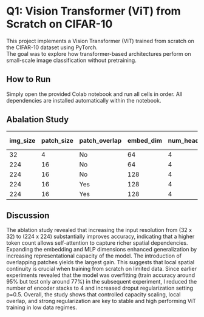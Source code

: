 # Q1: Vision Transformer (ViT) from Scratch on CIFAR-10

This project implements a Vision Transformer (ViT) trained from scratch on the CIFAR-10 dataset using PyTorch.  
The goal was to explore how transformer-based architectures perform on small-scale image classification without pretraining.


## How to Run

Simply open the provided Colab notebook and run all cells in order. All dependencies are installed automatically within the notebook.

## Abalation Study

| img_size | patch_size | patch_overlap | embed_dim | num_heads | depth | dropout | mlp_dim | Train Accuracy | Test Accuracy |
|-----------|-------------|----------------|------------|------------|--------|----------|----------|----------------|---------------|
| 32        | 4           | No             | 64         | 4          | 4      | 0.1      | 128      | 12.87          | 19.93         |
| 224       | 16          | No             | 64         | 4          | 6      | 0.1      | 128      | 95.00          | 77.42         |
| 224       | 16          | No             | 128        | 4          | 6      | 0.2      | 256      | 90.62          | 78.44         |
| 224       | 16          | Yes            | 128        | 4          | 6      | 0.2      | 256      | 96.40          | 81.33         |
| 224       | 16          | Yes            | 128        | 4          | 4      | 0.5      | 256      | 91.11          | **83.24**     |

## Discussion
The ablation study revealed that increasing the input resolution from (32 x 32) to (224 x 224) substantially improves accuracy, indicating that a higher token count allows self-attention to capture richer spatial dependencies. Expanding the embedding and MLP dimensions enhanced generalization by increasing representational capacity of the model. The introduction of overlapping patches yields the largest gain. This suggests that local spatial continuity is crucial when training from scratch on limited data. Since earlier experiments revealed that the model was overfitting (train accuracy around 95% but test only around 77%) in the subsequent experiment, I reduced the number of encoder stacks to 4 and increased droput regularization setting p=0.5. Overall, the study shows that controlled capacity scaling, local overlap, and strong regularization are key to stable and high performing ViT training in low data regimes.

